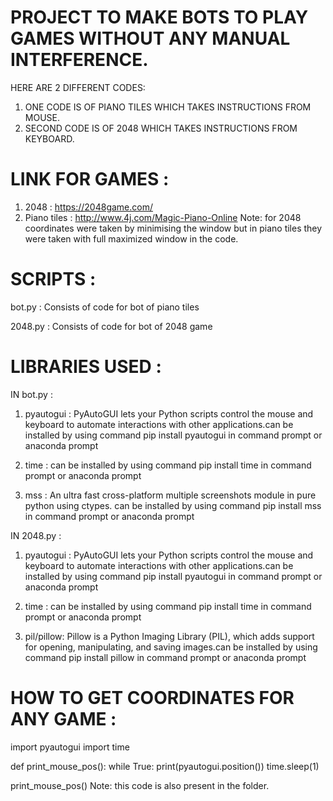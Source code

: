 # PROJECT TO MAKE BOTS TO PLAY GAMES WITHOUT ANY MANUAL INTERFERENCE.

HERE ARE 2 DIFFERENT CODES:
1) ONE CODE IS OF PIANO TILES WHICH TAKES INSTRUCTIONS FROM MOUSE.
2) SECOND CODE IS OF 2048 WHICH TAKES INSTRUCTIONS FROM KEYBOARD.

# LINK FOR GAMES :
1) 2048 : https://2048game.com/
2) Piano tiles : http://www.4j.com/Magic-Piano-Online 
Note: for 2048 coordinates were taken by minimising the window but in piano tiles they were taken with full maximized window in the code.

# SCRIPTS :

bot.py : Consists of code for bot of piano tiles 

2048.py : Consists of code for bot of 2048 game

# LIBRARIES USED :

IN bot.py :
1) pyautogui : PyAutoGUI lets your Python scripts control the mouse and keyboard to automate interactions with other applications.can be installed by using command pip install pyautogui in command prompt or anaconda prompt

2) time : can be installed by using command pip install time in command prompt or anaconda prompt 
           
3) mss : An ultra fast cross-platform multiple screenshots module in pure python using ctypes.  can be installed by using command pip install mss in command prompt or anaconda prompt 
            
IN 2048.py :
1) pyautogui : PyAutoGUI lets your Python scripts control the mouse and keyboard to automate interactions with other applications.can be installed by using command pip install pyautogui in command prompt or anaconda prompt

2. time : can be installed by using command pip install time in command prompt or anaconda prompt 

3. pil/pillow: Pillow is a Python Imaging Library (PIL), which adds support for opening, manipulating, and saving images.can be installed by using command pip install pillow in command prompt or anaconda prompt

# HOW TO GET COORDINATES FOR ANY GAME :

import pyautogui
import time

def print_mouse_pos():
    while True:
        print(pyautogui.position())
        time.sleep(1)


print_mouse_pos()
Note: this code is also present in the folder.

